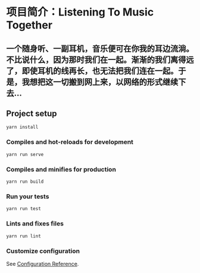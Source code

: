 # 项目简介：Listening To Music Together

## 一个随身听、一副耳机，音乐便可在你我的耳边流淌。不比说什么，因为那时我们在一起。渐渐的我们离得远了，即使耳机的线再长，也无法把我们连在一起。于是，我想把这一切搬到网上来，以网络的形式继续下去...


## Project setup
```
yarn install
```

### Compiles and hot-reloads for development
```
yarn run serve
```

### Compiles and minifies for production
```
yarn run build
```

### Run your tests
```
yarn run test
```

### Lints and fixes files
```
yarn run lint
```

### Customize configuration
See [Configuration Reference](https://cli.vuejs.org/config/).
